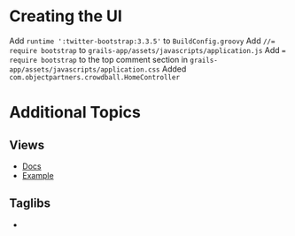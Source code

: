 Creating the UI
===

Add `runtime ':twitter-bootstrap:3.3.5'` to `BuildConfig.groovy`
Add `//= require bootstrap` to `grails-app/assets/javascripts/application.js`
Add `= require bootstrap` to the top comment section in `grails-app/assets/javascripts/application.css`
Added `com.objectpartners.crowdball.HomeController`

# Additional Topics
## Views
* [Docs](http://grails.github.io/grails-doc/2.5.1/guide/theWebLayer.html#gsp)
* [Example](https://github.com/JacobASeverson/crowd-ball-demo/blob/5-creating-ui/grails-app/views/home/index.gsp)

## Taglibs
*


